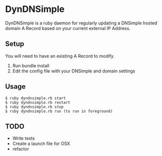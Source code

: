 # DynDNSimple

DynDNSimple is a ruby daemon for regularly updating a DNSimple hosted domain A Record based on your current external IP Address.

## Setup

You will need to have an existing A Record to modify.

1. Run bundle install
2. Edit the config file with your DNSimple and domain settings


## Usage

    $ ruby dyndnsimple.rb start
    $ ruby dyndnsimple.rb restart
    $ ruby dyndnsimple.rb stop
    $ ruby dyndnsimple.rb run (to run in foreground)


## TODO

- Write tests
- Create a launch file for OSX
- refactor
